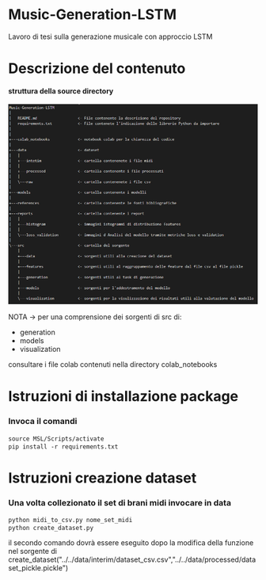 # Music-Generation-LSTM
Lavoro di tesi sulla generazione musicale con approccio LSTM

# Descrizione del contenuto
#### struttura della source directory

![](albero_sorgente.png)

NOTA -> per una comprensione dei sorgenti di src di:

- generation
- models
- visualization

consultare i file colab contenuti nella directory colab_notebooks
# Istruzioni di installazione package
### Invoca il comandi
```
source MSL/Scripts/activate
pip install -r requirements.txt
```
# Istruzioni creazione dataset
### Una volta collezionato il set di brani midi invocare in data
```
python midi_to_csv.py nome_set_midi
python create_dataset.py 
```
il secondo comando dovrà essere eseguito dopo la modifica della funzione nel sorgente di create_dataset("../../data/interim/dataset_csv.csv","../../data/processed/dataset_pickle.pickle")


